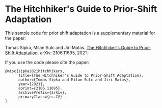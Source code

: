 # The Hitchhiker's Guide to Prior-Shift Adaptation

This sample code for prior shift adaptation is a supplementary material for the paper: 

Tomas Sipka, Milan Sulc and Jiri Matas. [The Hitchhiker's Guide to Prior-Shift Adaptation](http://arxiv.org/abs/2106.11695). arXiv: 2106.11695, 2021.

If you use the code please cite the paper:

```
@misc{sipka2021hitchhikers,
      title={The Hitchhiker's Guide to Prior-Shift Adaptation}, 
      author={Tomas Sipka and Milan Sulc and Jiri Matas},
      year={2021},
      eprint={2106.11695},
      archivePrefix={arXiv},
      primaryClass={cs.CV}
}
```
